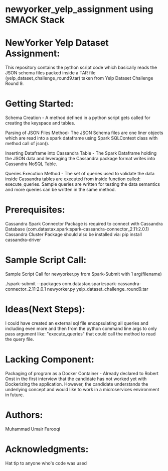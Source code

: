 # newyorker_yelp_assignment using SMACK Stack



# NewYorker Yelp Dataset Assignment:

This repository contains the python script code which basically reads the JSON schema files packed inside a TAR file (yelp_dataset_challenge_round9.tar) taken from Yelp Dataset Challenge Round 9.



# Getting Started:

Schema Creation - A method defined in a python script gets called for creating the keyspace and tables.

Parsing of JSON Files Method- The JSON Schema files are one liner objects which are read into a spark dataframe using Spark SQLContext class with method call of json().

Inserting Dataframe into Cassandra Table - The Spark Dataframe holding the JSON data and leveraging the Cassandra package format writes into Cassandra NoSQL Table.

Queries Execution Method - The set of queries used to validate the data inside Cassandra tables are executed from inside function called: execute_queries. Sample queries are written for testing the data semantics and more queries can be written in the same method. 


# Prerequisites:

Cassandra Spark Connector Package is required to connect with Cassandra Database (com.datastax.spark:spark-cassandra-connector_2.11:2.0.1)
Cassandra Cluster Package should also be installed via: pip install cassandra-driver





# Sample Script Call:

Sample Script Call for newyorker.py from Spark-Submit with 1 arg(filename)

./spark-submit --packages com.datastax.spark:spark-cassandra-connector_2.11:2.0.1 newyorker.py yelp_dataset_challenge_round9.tar



# Ideas(Next Steps):

I could have created an external sql file encapsulating all queries and including even more and then from the python command line args to only pass argument like: "execute_queries" that could call the method to read the query file. 


# Lacking Component:

Packaging of program as a Docker Container - Already declared to Robert Onst in the first interview that the candidate has not worked yet with Dockerizing the application. However, the candidate understands the underlying concept and would like to work in a microservices environment in future.




# Authors:

Muhammad Umair Farooqi




# Acknowledgments:

Hat tip to anyone who's code was used
